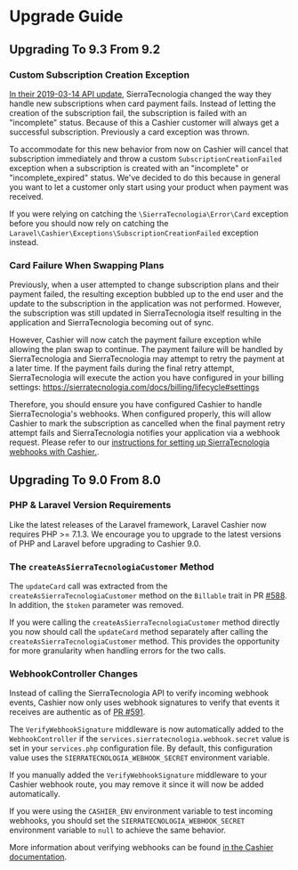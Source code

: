 # Upgrade Guide

## Upgrading To 9.3 From 9.2

### Custom Subscription Creation Exception

[In their 2019-03-14 API update](https://sierratecnologia.com/docs/upgrades#2019-03-14), SierraTecnologia changed the way they handle new subscriptions when card payment fails. Instead of letting the creation of the subscription fail, the subscription is failed with an "incomplete" status. Because of this a Cashier customer will always get a successful subscription. Previously a card exception was thrown.

To accommodate for this new behavior from now on Cashier will cancel that subscription immediately and throw a custom `SubscriptionCreationFailed` exception when a subscription is created with an "incomplete" or "incomplete_expired" status. We've decided to do this because in general you want to let a customer only start using your product when payment was received.

If you were relying on catching the `\SierraTecnologia\Error\Card` exception before you should now rely on catching the `Laravel\Cashier\Exceptions\SubscriptionCreationFailed` exception instead. 

### Card Failure When Swapping Plans

Previously, when a user attempted to change subscription plans and their payment failed, the resulting exception bubbled up to the end user and the update to the subscription in the application was not performed. However, the subscription was still updated in SierraTecnologia itself resulting in the application and SierraTecnologia becoming out of sync.

However, Cashier will now catch the payment failure exception while allowing the plan swap to continue. The payment failure will be handled by SierraTecnologia and SierraTecnologia may attempt to retry the payment at a later time. If the payment fails during the final retry attempt, SierraTecnologia will execute the action you have configured in your billing settings: https://sierratecnologia.com/docs/billing/lifecycle#settings

Therefore, you should ensure you have configured Cashier to handle SierraTecnologia's webhooks. When configured properly, this will allow Cashier to mark the subscription as cancelled when the final payment retry attempt fails and SierraTecnologia notifies your application via a webhook request. Please refer to our [instructions for setting up SierraTecnologia webhooks with Cashier.](https://laravel.com/docs/master/billing#handling-sierratecnologia-webhooks).

## Upgrading To 9.0 From 8.0

### PHP & Laravel Version Requirements

Like the latest releases of the Laravel framework, Laravel Cashier now requires PHP >= 7.1.3. We encourage you to upgrade to the latest versions of PHP and Laravel before upgrading to Cashier 9.0.

### The `createAsSierraTecnologiaCustomer` Method

The `updateCard` call was extracted from the `createAsSierraTecnologiaCustomer` method on the `Billable` trait in PR [#588](https://github.com/laravel/cashier/pull/588). In addition, the `$token` parameter was removed.

If you were calling the `createAsSierraTecnologiaCustomer` method directly you now should call the `updateCard` method separately after calling the `createAsSierraTecnologiaCustomer` method. This provides the opportunity for more granularity when handling errors for the two calls.

### WebhookController Changes

Instead of calling the SierraTecnologia API to verify incoming webhook events, Cashier now only uses webhook signatures to verify that events it receives are authentic as of [PR #591](https://github.com/laravel/cashier/pull/591).

The `VerifyWebhookSignature` middleware is now automatically added to the `WebhookController` if the `services.sierratecnologia.webhook.secret` value is set in your `services.php` configuration file. By default, this configuration value uses the `SIERRATECNOLOGIA_WEBHOOK_SECRET` environment variable.

If you manually added the `VerifyWebhookSignature` middleware to your Cashier webhook route, you may remove it since it will now be added automatically.

If you were using the `CASHIER_ENV` environment variable to test incoming webhooks, you should set the `SIERRATECNOLOGIA_WEBHOOK_SECRET` environment variable to `null` to achieve the same behavior.

More information about verifying webhooks can be found [in the Cashier documentation](https://laravel.com/docs/5.7/billing#verifying-webhook-signatures).
